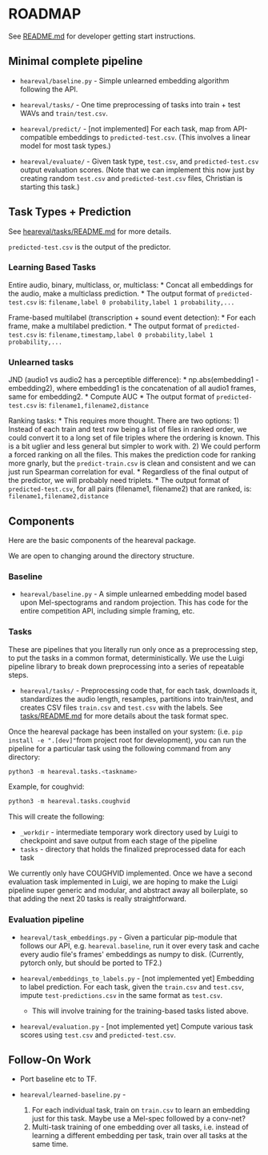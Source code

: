# ROADMAP

See [README.md](README.md) for developer getting start instructions.

## Minimal complete pipeline

* `heareval/baseline.py` - Simple unlearned embedding algorithm
following the API.

* `heareval/tasks/` - One time preprocessing of tasks into train +
test WAVs and `train/test.csv`.

* `heareval/predict/` - [not implemented] For each task, map from
API-compatible embeddings to `predicted-test.csv`. (This involves
a linear model for most task types.)

* `heareval/evaluate/` - Given task type, `test.csv`, and
`predicted-test.csv` output evaluation scores.
(Note that we can implement this now just by creating random `test.csv`
and `predicted-test.csv` files, Christian is starting this task.)

## Task Types + Prediction

See [heareval/tasks/README.md](heareval/tasks/README.md) for more
details.

`predicted-test.csv` is the output of the predictor.

### Learning Based Tasks

Entire audio, binary, multiclass, or, multiclass:
    * Concat all embeddings for the audio, make a multiclass prediction.
    * The output format of `predicted-test.csv` is:
    ```
    filename,label 0 probability,label 1 probability,...
    ```

Frame-based multilabel (transcription + sound event detection):
    * For each frame, make a multilabel prediction.
    * The output format of `predicted-test.csv` is:
    ```
    filename,timestamp,label 0 probability,label 1 probability,...
    ```

### Unlearned tasks

JND (audio1 vs audio2 has a perceptible difference):
    * np.abs(embedding1 - embedding2), where embedding1 is the
    concatenation of all audio1 frames, same for embedding2.
    * Compute AUC
    * The output format of `predicted-test.csv` is:
    ```
    filename1,filename2,distance
    ```

Ranking tasks:
    * This requires more thought. There are two options:
	    1) Instead of each train and test row being a list of
	    files in ranked order, we could convert it to a long
	    set of file triples where the ordering is known.
    	This is a bit uglier and less general but simpler to work
    	with.
        2) We could perform a forced ranking on all the files.
        This makes the prediction code for ranking more gnarly,
        but the `predict-train.csv` is clean and consistent and
        we can just run Spearman correlation for eval.
    * Regardless of the final output of the predictor, we will
    probably need triplets.
    * The output format of `predicted-test.csv`, for all pairs
    (filename1, filename2) that are ranked, is:
    ```
    filename1,filename2,distance
    ```

## Components

Here are the basic components of the heareval package.

We are open to changing around the directory structure.

### Baseline

* `heareval/baseline.py` - A simple unlearned embedding model based
upon Mel-spectograms and random projection. This has code for the
entire competition API, including simple framing, etc.

### Tasks

These are pipelines that you literally run only once as a preprocessing
step, to put the tasks in a common format, deterministically. We
use the Luigi pipeline library to break down preprocessing into a
series of repeatable steps.

* `heareval/tasks/` - Preprocessing code that, for each task,
downloads it, standardizes the audio length, resamples, partitions
into train/test, and creates CSV files `train.csv` and `test.csv`
with the labels. See [tasks/README.md](tasks/README.md) for more
details about the task format spec.

Once the heareval package has been installed on your system: (i.e.
`pip install -e ".[dev]"`from project root for development), you
can run the pipeline for a particular task using the following
command from any directory:
```python
python3 -m heareval.tasks.<taskname>
```
Example, for coughvid:
```python
python3 -m heareval.tasks.coughvid
```
This will create the following:
* `_workdir` - intermediate temporary work directory used by Luigi to checkpoint and 
  save output from each stage of the pipeline
* `tasks` - directory that holds the finalized preprocessed data for each task

We currently only have COUGHVID implemented. Once we have a second
evaluation task implemented in Luigi, we are hoping to make the
Luigi pipeline super generic and modular, and abstract away all
boilerplate, so that adding the next 20 tasks is really straightforward.

### Evaluation pipeline

* `heareval/task_embeddings.py` - Given a particular pip-module
that follows our API, e.g. `heareval.baseline`, run it over every
task and cache every audio file's frames' embeddings as numpy to
disk. (Currently, pytorch only, but should be ported to TF2.)

* `heareval/embeddings_to_labels.py` - [not implemented yet] Embedding
to label prediction. For each task, given the `train.csv` and
`test.csv`, impute `test-predictions.csv` in the same format as
`test.csv`.
    * This will involve training for the training-based tasks listed above.

* `heareval/evaluation.py` - [not implemented yet] Compute various
task scores using `test.csv` and `predicted-test.csv`.

## Follow-On Work

* Port baseline etc to TF.

* `heareval/learned-baseline.py` - 
    1) For each individual task, train on `train.csv` to learn an
    embedding just for this task. Maybe use a Mel-spec followed by a
    conv-net?
    2) Multi-task training of one embedding over all tasks, i.e. instead
    of learning a different embedding per task, train over all tasks
    at the same time.
